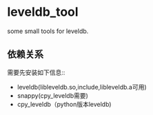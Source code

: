 leveldb_tool
============

some small tools for leveldb.

依赖关系
--------
需要先安装如下信息::
  * leveldb(libleveldb.so,include,libleveldb.a可用)
  * snappy(cpy_leveldb需要)
  * cpy_leveldb（python版本leveldb)
